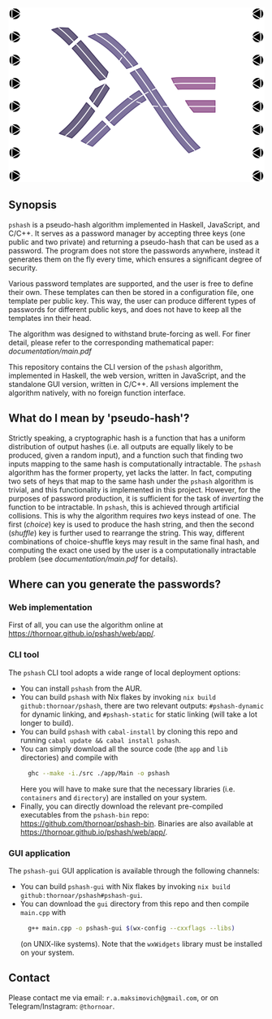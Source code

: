 <img src="./documentation/figures/logo-white.svg">

## Synopsis

`pshash` is a pseudo-hash algorithm implemented in Haskell, JavaScript, and C/C++. It serves as a password manager by accepting three keys (one public and two private) and returning a pseudo-hash that can be used as a password. The program does not store the passwords anywhere, instead it generates them on the fly every time, which ensures a significant degree of security.

Various password templates are supported, and the user is free to define their own. These templates can then be stored in a configuration file, one template per public key. This way, the user can produce different types of passwords for different public keys, and does not have to keep all the templates inn their head.

The algorithm was designed to withstand brute-forcing as well. For finer detail, please refer to the corresponding mathematical paper: *documentation/main.pdf*

This repository contains the CLI version of the `pshash` algorithm, implemented in Haskell, the web version, written in JavaScript, and the standalone GUI version, written in C/C++. All versions implement the algorithm natively, with no foreign function interface.

## What do I mean by 'pseudo-hash'?

Strictly speaking, a cryptographic hash is a function that has a uniform distribution of output hashes (i.e. all outputs are equally likely to be produced, given a random input), and a function such that finding two inputs mapping to the same hash is computationally intractable. The `pshash` algorithm has the former property, yet lacks the latter. In fact, computing two sets of heys that map to the same hash under the `pshash` algorithm is trivial, and this functionality is implemented in this project. However, for the purposes of password production, it is sufficient for the task of _inverting_ the function to be intractable. In `pshash`, this is achieved through artificial collisions. This is why the algorithm requires _two_ keys instead of one. The first (_choice_) key is used to produce the hash string, and then the second (_shuffle_) key is further used to rearrange the string. This way, different combinations of choice-shuffle keys may result in the same final hash, and computing the exact one used by the user is a computationally intractable problem (see _documentation/main.pdf_ for details).

## Where can you generate the passwords?

### Web implementation

First of all, you can use the algorithm online at https://thornoar.github.io/pshash/web/app/.

### CLI tool

The `pshash` CLI tool adopts a wide range of local deployment options:
- You can install `pshash` from the AUR.
- You can build `pshash` with Nix flakes by invoking `nix build github:thornoar/pshash`, there are two relevant outputs: `#pshash-dynamic` for dynamic linking, and `#pshash-static` for static linking (will take a lot longer to build).
- You can build `pshash` with `cabal-install` by cloning this repo and running `cabal update && cabal install pshash`.
- You can simply download all the source code (the `app` and `lib` directories) and compile with
  ```bash
    ghc --make -i./src ./app/Main -o pshash
  ```
  Here you will have to make sure that the necessary libraries (i.e. `containers` and `directory`) are installed on your system.
- Finally, you can directly download the relevant pre-compiled executables from the `pshash-bin` repo: https://github.com/thornoar/pshash-bin. Binaries are also available at https://thornoar.github.io/pshash/web/app/.

### GUI application

The `pshash-gui` GUI application is available through the following channels:
- You can build `pshash-gui` with Nix flakes by invoking `nix build github:thornoar/pshash#pshash-gui`.
- You can download the `gui` directory from this repo and then compile `main.cpp` with
  ```bash
    g++ main.cpp -o pshash-gui $(wx-config --cxxflags --libs)
  ```
  (on UNIX-like systems). Note that the `wxWidgets` library must be installed on your system.

## Contact

Please contact me via email: `r.a.maksimovich@gmail.com`, or on Telegram/Instagram: `@thornoar`.
